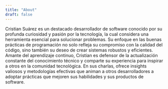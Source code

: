 ```yaml
---
title: "About"
draft: false
---
```


Cristian Suárez es un destacado desarrollador de software conocido por su profunda curiosidad y pasión por la tecnología, 
la cual considera una herramienta esencial para solucionar problemas. Su enfoque en las buenas prácticas de programación
no solo refleja su compromiso con la calidad del código, sino también su deseo de crear sistemas robustos y eficientes. 
Amante del aprendizaje continuo, Cristian es defensor de la actualización constante del conocimiento técnico y comparte
su experiencia para inspirar a otros en la comunidad tecnológica. En sus charlas, ofrece insights valiosos y metodologías
efectivas que animan a otros desarrolladores a adoptar prácticas que mejoren sus habilidades y sus productos de software.

